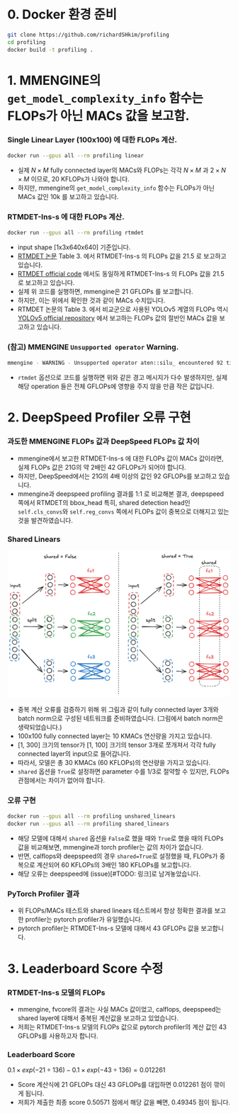 # 0. Docker 환경 준비
```bash
git clone https://github.com/richardSHkim/profiling
cd profiling
docker build -t profiling .
```
# 1. MMENGINE의 `get_model_complexity_info` 함수는 FLOPs가 아닌 MACs 값을 보고함.
### Single Linear Layer (100x100) 에 대한 FLOPs 계산.
```bash
docker run --gpus all --rm profiling linear
```
- 실제 $N \times M$ fully connected layer의 MACs와 FLOPs는 각각 $N \times M$ 과 $2 \times N \times M$ 이므로, 20 KFLOPs가 나와야 합니다.
- 하지만, mmengine의 `get_model_complexity_info` 함수는 FLOPs가 아닌 MACs 값인 10k 를 보고하고 있습니다.
### RTMDET-Ins-s 에 대한 FLOPs 계산.
```bash
docker run --gpus all --rm profiling rtmdet
```
- input shape [1x3x640x640] 기준입니다.
- [RTMDET 논문](https://arxiv.org/pdf/2212.07784) Table 3. 에서 RTMDET-Ins-s 의 FLOPs 값을 21.5 로 보고하고 있습니다.
- [RTMDET official code](https://github.com/open-mmlab/mmdetection/tree/main/configs/rtmdet#instance-segmentation) 에서도 동일하게 RTMDET-Ins-s 의 FLOPs 값을 21.5 로 보고하고 있습니다.
- 실제 위 코드를 실행하면, mmengine은 21 GFLOPs 를 보고합니다.
- 하지만, 이는 위에서 확인한 것과 같이 MACs 수치입니다.
- RTMDET 논문의 Table 3. 에서 비교군으로 사용된 YOLOv5 계열의 FLOPs 역시 [YOLOv5 official repository](https://github.com/ultralytics/yolov5?tab=readme-ov-file#%EF%B8%8F-segmentation) 에서 보고하는 FLOPs 값의 절반인 MACs 값을 보고하고 있습니다.
### (참고) MMENGINE `Unsupported operator` Warning.
```bash
mmengine - WARNING - Unsupported operator aten::silu_ encountered 92 time(s)
```
- `rtmdet` 옵션으로 코드를 실행하면 위와 같은 경고 메시지가 다수 발생하지만, 실제 해당 operation 들은 전체 GFLOPs에 영향을 주지 않을 만큼 작은 값입니다.


# 2. DeepSpeed Profiler 오류 구현
### 과도한 MMENGINE FLOPs 값과 DeepSpeed FLOPs 값 차이
- mmengine에서 보고한 RTMDET-Ins-s 에 대한 FLOPs 값이 MACs 값이라면, 실제 FLOPs 값은 21G의 약 2배인 42 GFLOPs가 되어야 합니다.
- 하지만, DeepSpeed에서는 21G의 4배 이상의 값인 92 GFLOPs를 보고하고 있습니다.
- mmengine과 deepspeed profiling 결과를 1:1 로 비교해본 결과, deepspeed 쪽에서 RTMDET의 bbox_head 특히, shared detection head인 `self.cls_convs`와 `self.reg_convs` 쪽에서 FLOPs 값이 중복으로 더해지고 있는 것을 발견하였습니다.
### Shared Linears
![shared linears architecture](asset/shared_linears.png)
- 중복 계산 오류를 검증하기 위해 위 그림과 같이 fully connected layer 3개와 batch norm으로 구성된 네트워크를 준비하였습니다. (그림에서 batch norm은 생략되었습니다.)
- 100x100 fully connected layer는 10 KMACs 연산량을 가지고 있습니다.
- [1, 300] 크기의 tensor가 [1, 100] 크기의 tensor 3개로 쪼개져서 각각 fully connected layer의 input으로 들어갑니다.
- 따라서, 모델은 총 30 KMACs (60 KFLOPs)의 연산량을 가지고 있습니다.
- `shared` 옵션을 `True`로 설정하면 parameter 수를 1/3로 절약할 수 있지만, FLOPs 관점에서는 차이가 없어야 합니다.

### 오류 구현
```bash
docker run --gpus all --rm profiling unshared_linears
docker run --gpus all --rm profiling shared_linears
```
- 해당 모델에 대해서 `shared` 옵션을 `False`로 했을 때와 `True`로 했을 때의 FLOPs 값을 비교해보면, mmengine과 torch profiler는 값의 차이가 없습니다.
- 반면, calflops와 deepspeed의 경우 `shared=True`로 설정했을 때, FLOPs가 중복으로 계산되어 60 KFLOPs의 3배인 180 KFLOPs를 보고합니다.
- 해당 오류는 deepspeed에 (issue)[#TODO: 링크]로 남겨놓았습니다.

### PyTorch Profiler 결과
- 위 FLOPs/MACs 테스트와 shared linears 테스트에서 항상 정확한 결과를 보고한 profiler는 pytorch profiler가 유일했습니다.
- pytorch profiler는 RTMDET-Ins-s 모델에 대해서 43 GFLOPs 값을 보고합니다.

# 3. Leaderboard Score 수정
### RTMDET-Ins-s 모델의 FLOPs
- mmengine, fvcore의 결과는 사실 MACs 값이었고, calflops, deepspeed는 shared layer에 대해서 중복된 계산값을 보고하고 있었습니다.
- 저희는 RTMDET-Ins-s 모델의 FLOPs 값으로 pytorch profiler의 계산 값인 43 GFLOPs를 사용하고자 합니다.

### Leaderboard Score
$0.1 \times exp(-21 \div 136) - 0.1 \times exp(-43 \div 136) = 0.012261$
- Score 계산식에 21 GFLOPs 대신 43 GFLOPs를 대입하면 0.012261 점이 깎이게 됩니다.
- 저희가 제출한 최종 score 0.50571 점에서 해당 값을 빼면, 0.49345 점이 됩니다.